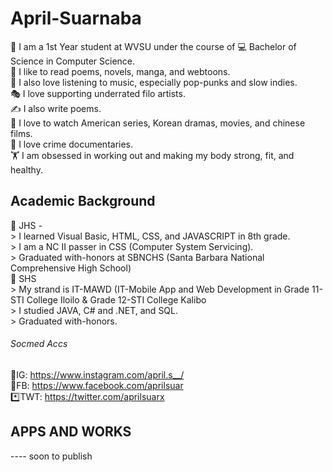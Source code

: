 # April-Suarnaba
🏫 I am a 1st Year student at WVSU under the course of 💻 Bachelor of Science in Computer Science. <br />
📖 I like to read poems, novels, manga, and webtoons. <br />
🎵 I also love listening to music, especially pop-punks and slow indies. <br />
🎭 I love supporting underrated filo artists.  <br />
✍️ I also write poems. <br />
🎥 I love to watch American series, Korean dramas, movies, and chinese films. <br />
🔫 I love crime documentaries. <br />
🏋️ I am obsessed in working out and making my body strong, fit, and healthy.  <br />

## Academic Background <br />
📔 JHS -  <br />
    > I learned Visual Basic, HTML, CSS, and JAVASCRIPT in 8th grade. <br />
    > I am a NC II passer in CSS (Computer System Servicing). <br />
    > Graduated with-honors at SBNCHS (Santa Barbara National Comprehensive High School) <br />
📓 SHS <br />
    > My strand is IT-MAWD (IT-Mobile App and Web Development in Grade 11-STI College Iloilo & Grade 12-STI College Kalibo <br />
    > I studied JAVA, C#  and .NET, and SQL. <br />
    > Graduated with-honors. <br />
    
###### Socmed Accs <br />
 🌸IG: https://www.instagram.com/april.s__/ <br />
 🧑FB: https://www.facebook.com/aprilsuar <br />
 *️⃣TWT: https://twitter.com/aprilsuarx  <br />
 
 ## APPS AND WORKS <br />
 ---- soon to publish
